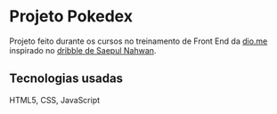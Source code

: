 # Projeto Pokedex
Projeto feito durante os cursos no treinamento de Front End da [dio.me](https://web.dio.me/) inspirado no [dribble de Saepul Nahwan]([https://dribbble.com/shots/6540871-Pokedex-App/attachments/6540871-Pokedex-App?mode=media]).


## Tecnologias usadas
HTML5, CSS, JavaScript
